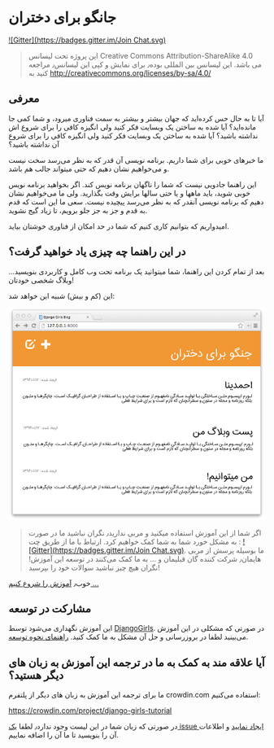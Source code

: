 # جانگو برای دختران

[!\[Gitter\](https://badges.gitter.im/Join Chat.svg)][1]

 [1]: https://gitter.im/DjangoGirls/tutorial?utm_source=badge&utm_medium=badge&utm_campaign=pr-badge&utm_content=badge

> این پروژه تحت لیسانس Creative Commons Attribution-ShareAlike 4.0 می باشد. این لیسانس بین المللی بوده٫ برای نمایش و کپی این لیسانس٫ مراجعه کنید به http://creativecommons.org/licenses/by-sa/4.0/

## معرفی

آیا تا به حال حس کرده‌اید که جهان بیشتر و بیشتر به سمت فناوری میرود، و شما کمی جا مانده‌اید؟ آیا شده به ساختن یک وبسایت فکر کنید ولی انگیزه کافی را برای شروع اش نداشته باشید؟ آیا شده به ساختن یک وبسایت فکر کنید ولی انگیزه کافی را برای شروع آن نداشته باشید؟

ما خبرهای خوبی برای شما داریم. برنامه نویسی آن قدر که به نظر می‌رسد سخت نیست و می‌خواهیم نشان دهیم که حتی میتواند جالب هم باشد.

این راهنما جادویی نیست که شما را ناگهان برنامه نویس کند. اگر بخواهید برنامه نویس خوبی شوید، باید ماهها و یا حتی سالها برایش وقت بگذارید. ولی ما می‌خواهیم نشان دهیم که برنامه نویسی آنقدر که به نظر می‌رسد پیچیده نیست. سعی ما این است که قدم به قدم و جز به جز جلو برویم، تا زیاد گیج نشوید. 

امیدواریم که بتوانیم کاری کنیم که شما در حد امکان از فناوری خوشتان بیاید. 

## در این راهنما چه چیزی یاد خواهید گرفت؟

بعد از تمام کردن این راهنما، شما میتوانید یک برنامه تحت وب کامل و کاربردی بنویسید... وبلاگ شخصی خودتان!

این (کم و بیش) شبیه این خواهد شد:

![عدد 0.1][2]

 [2]: images/application.png

> اگر شما از این آموزش استفاده میکنید و مربی ندارید٫ نگران نباشید ما در صورت به مشکل خورد شما به شما کمک خواهیم کرد. ارتباط با ما از طریق چت : [!\[Gitter\](https://badges.gitter.im/Join Chat.svg)][1]. ما بوسیله پرسش از مربی هایمان٫ شرکت کننده گان قبلیمان و ... به ما کمک می‌کنند در توسعه این آموزش! نگران هیچ چیز نباشید سوالات خود را بپرسید!

خوب٫ [آموزش را شروع کنیم ...][3]

 [3]: ./how_the_internet_works/README.md

## مشارکت در توسعه

این آموزش نگهداری می‌شود توسط [DjangoGirls][4]. در صورتی که مشکلی در این آموزش می‌بینید لطفا در بروزرسانی و حل آن مشکل به ما کمک کنید. [راهنمای نحوه توسعه][5].

 [4]: http://djangogirls.org/
 [5]: https://github.com/DjangoGirls/tutorial/blob/master/CONTRIBUTING.md

## آیا علاقه مند به کمک به ما در ترجمه این آموزش به زبان های دیگر هستید؟

ما برای ترجمه این آموزش به زبان های دیگر از پلتفرم crowdin.com استفاده می‌کنیم:

https://crowdin.com/project/django-girls-tutorial

در صورتی که زبان شما در این لیست وجود ندارد٫ لطفا [یک issue ایجاد نمایید][6] و اطلاعات آن را بنویسید تا ما آن را اضافه نماییم.

 [6]: https://github.com/DjangoGirls/tutorial/issues/new